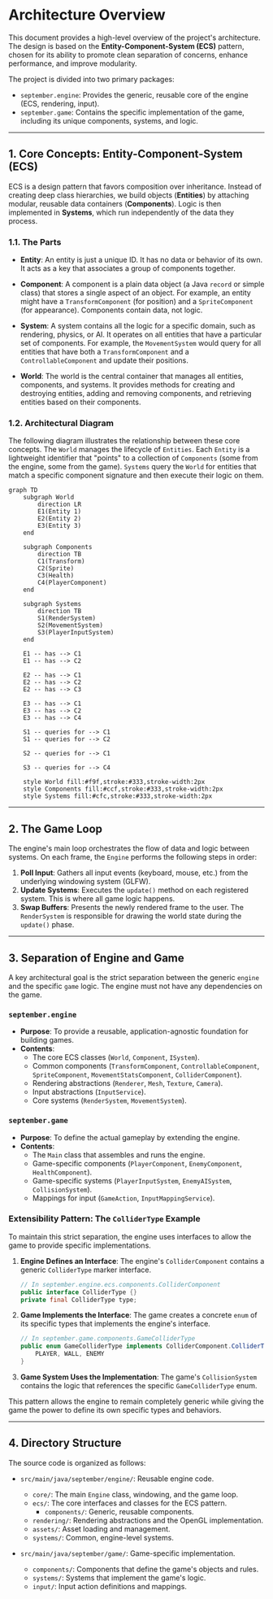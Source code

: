 # Architecture Overview

This document provides a high-level overview of the project's architecture. The design is based on the **Entity-Component-System (ECS)** pattern, chosen for its ability to promote clean separation of concerns, enhance performance, and improve modularity.

The project is divided into two primary packages:
- `september.engine`: Provides the generic, reusable core of the engine (ECS, rendering, input).
- `september.game`: Contains the specific implementation of the game, including its unique components, systems, and logic.

---

## 1. Core Concepts: Entity-Component-System (ECS)

ECS is a design pattern that favors composition over inheritance. Instead of creating deep class hierarchies, we build objects (**Entities**) by attaching modular, reusable data containers (**Components**). Logic is then implemented in **Systems**, which run independently of the data they process.

### 1.1. The Parts

- **Entity**: An entity is just a unique ID. It has no data or behavior of its own. It acts as a key that associates a group of components together.

- **Component**: A component is a plain data object (a Java `record` or simple class) that stores a single aspect of an object. For example, an entity might have a `TransformComponent` (for position) and a `SpriteComponent` (for appearance). Components contain data, not logic.

- **System**: A system contains all the logic for a specific domain, such as rendering, physics, or AI. It operates on all entities that have a particular set of components. For example, the `MovementSystem` would query for all entities that have both a `TransformComponent` and a `ControllableComponent` and update their positions.

- **World**: The world is the central container that manages all entities, components, and systems. It provides methods for creating and destroying entities, adding and removing components, and retrieving entities based on their components.

### 1.2. Architectural Diagram

The following diagram illustrates the relationship between these core concepts. The `World` manages the lifecycle of `Entities`. Each `Entity` is a lightweight identifier that "points" to a collection of `Components` (some from the engine, some from the game). `Systems` query the `World` for entities that match a specific component signature and then execute their logic on them.

```mermaid
graph TD
    subgraph World
        direction LR
        E1(Entity 1)
        E2(Entity 2)
        E3(Entity 3)
    end

    subgraph Components
        direction TB
        C1(Transform)
        C2(Sprite)
        C3(Health)
        C4(PlayerComponent)
    end

    subgraph Systems
        direction TB
        S1(RenderSystem)
        S2(MovementSystem)
        S3(PlayerInputSystem)
    end

    E1 -- has --> C1
    E1 -- has --> C2

    E2 -- has --> C1
    E2 -- has --> C2
    E2 -- has --> C3

    E3 -- has --> C1
    E3 -- has --> C2
    E3 -- has --> C4

    S1 -- queries for --> C1
    S1 -- queries for --> C2

    S2 -- queries for --> C1

    S3 -- queries for --> C4

    style World fill:#f9f,stroke:#333,stroke-width:2px
    style Components fill:#ccf,stroke:#333,stroke-width:2px
    style Systems fill:#cfc,stroke:#333,stroke-width:2px
```

---

## 2. The Game Loop

The engine's main loop orchestrates the flow of data and logic between systems. On each frame, the `Engine` performs the following steps in order:

1.  **Poll Input**: Gathers all input events (keyboard, mouse, etc.) from the underlying windowing system (GLFW).
2.  **Update Systems**: Executes the `update()` method on each registered system. This is where all game logic happens.
3.  **Swap Buffers**: Presents the newly rendered frame to the user. The `RenderSystem` is responsible for drawing the world state during the `update()` phase.

---

## 3. Separation of Engine and Game

A key architectural goal is the strict separation between the generic `engine` and the specific `game` logic. The engine must not have any dependencies on the game.

### `september.engine`

- **Purpose**: To provide a reusable, application-agnostic foundation for building games.
- **Contents**:
    - The core ECS classes (`World`, `Component`, `ISystem`).
    - Common components (`TransformComponent`, `ControllableComponent`, `SpriteComponent`, `MovementStatsComponent`, `ColliderComponent`).
    - Rendering abstractions (`Renderer`, `Mesh`, `Texture`, `Camera`).
    - Input abstractions (`InputService`).
    - Core systems (`RenderSystem`, `MovementSystem`).

### `september.game`

- **Purpose**: To define the actual gameplay by extending the engine.
- **Contents**:
    - The `Main` class that assembles and runs the engine.
    - Game-specific components (`PlayerComponent`, `EnemyComponent`, `HealthComponent`).
    - Game-specific systems (`PlayerInputSystem`, `EnemyAISystem`, `CollisionSystem`).
    - Mappings for input (`GameAction`, `InputMappingService`).

### Extensibility Pattern: The `ColliderType` Example

To maintain this strict separation, the engine uses interfaces to allow the game to provide specific implementations.

1.  **Engine Defines an Interface**: The engine's `ColliderComponent` contains a generic `ColliderType` marker interface.
    ```java
    // In september.engine.ecs.components.ColliderComponent
    public interface ColliderType {}
    private final ColliderType type;
    ```

2.  **Game Implements the Interface**: The game creates a concrete `enum` of its specific types that implements the engine's interface.
    ```java
    // In september.game.components.GameColliderType
    public enum GameColliderType implements ColliderComponent.ColliderType {
        PLAYER, WALL, ENEMY
    }
    ```

3.  **Game System Uses the Implementation**: The game's `CollisionSystem` contains the logic that references the specific `GameColliderType` enum.

This pattern allows the engine to remain completely generic while giving the game the power to define its own specific types and behaviors.

---

## 4. Directory Structure

The source code is organized as follows:

- `src/main/java/september/engine/`: Reusable engine code.
    - `core/`: The main `Engine` class, windowing, and the game loop.
    - `ecs/`: The core interfaces and classes for the ECS pattern.
        - `components/`: Generic, reusable components.
    - `rendering/`: Rendering abstractions and the OpenGL implementation.
    - `assets/`: Asset loading and management.
    - `systems/`: Common, engine-level systems.

- `src/main/java/september/game/`: Game-specific implementation.
    - `components/`: Components that define the game's objects and rules.
    - `systems/`: Systems that implement the game's logic.
    - `input/`: Input action definitions and mappings.
